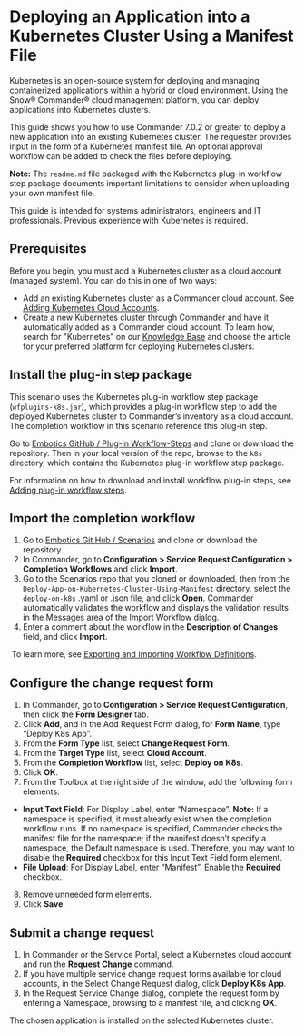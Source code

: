 # Deploying an Application into a Kubernetes Cluster Using a Manifest File

Kubernetes is an open-source system for deploying and managing containerized applications within a hybrid or cloud environment. Using the Snow® Commander® cloud management platform, you can deploy applications into Kubernetes clusters. 

This guide shows you how to use Commander 7.0.2 or greater to deploy a new application into an existing Kubernetes cluster. The requester provides input in the form of a Kubernetes manifest file. An optional approval workflow can be added to check the files before deploying. 

**Note:** The `readme.md` file packaged with the Kubernetes plug-in workflow step package documents important limitations to consider when uploading your own manifest file.

This guide is intended for systems administrators, engineers and IT professionals. Previous experience with Kubernetes is required.

## Prerequisites

Before you begin, you must add a Kubernetes cluster as a cloud account (managed system). You can do this in one of two ways:

- Add an existing Kubernetes cluster as a Commander cloud account. See [Adding Kubernetes Cloud Accounts](https://docs.embotics.com/commander/adding-kubernetes-cloud-accounts.htm).
- Create a new Kubernetes cluster through Commander and have it automatically added as a Commander cloud account. To learn how, search for "Kubernetes" on our [Knowledge Base](https://support.embotics.com/support/solutions/8000051955) and choose the article for your preferred platform for deploying Kubernetes clusters.

## Install the plug-in step package

This scenario uses the Kubernetes plug-in workflow step package (`wfplugins-k8s.jar`), which provides a plug-in workflow step to add the deployed Kubernetes cluster to Commander’s inventory as a cloud account. The completion workflow in this scenario reference this plug-in step.

Go to [Embotics GitHub / Plug-in Workflow-Steps](https://github.com/Embotics/Plug-in-Workflow-Steps) and clone or download the repository. Then in your local version of the repo, browse to the `k8s` directory, which contains the Kubernetes plug-in workflow step package. 

For information on how to download and install workflow plug-in steps, see [Adding plug-in workflow steps](https://docs.embotics.com/commander/Using-Plug-In-WF-Steps.htm#Adding).

## Import the completion workflow

1. Go to [Embotics Git Hub / Scenarios](https://github.com/Embotics/Scenarios) and clone or download the repository.
1. In Commander, go to **Configuration > Service Request Configuration > Completion Workflows** and click **Import**.
1. Go to the Scenarios repo that you cloned or downloaded, then from the `Deploy-App-on-Kubernetes-Cluster-Using-Manifest` directory, select the `deploy-on-k8s`  .yaml or .json file, and click **Open**.
   Commander automatically validates the workflow and displays the validation results in the Messages area of the Import Workflow dialog.
1. Enter a comment about the workflow in the **Description of Changes** field, and click **Import**.

​        To learn more, see [Exporting and Importing Workflow Definitions](https://docs.embotics.com/commander/exporting-and-importing-workflows.htm).

##  Configure the change request form

1. In Commander, go to **Configuration > Service Request Configuration**, then click the **Form Designer** tab.
1. Click **Add**, and in the Add Request Form dialog, for **Form Name**, type “Deploy K8s App”.
1. From the **Form Type** list, select **Change Request Form**.
1. From the **Target Type** list, select **Cloud Account**.
1. From the **Completion Workflow** list, select **Deploy on K8s**.
1. Click **OK**.
1. From the Toolbox at the right side of the window, add the following form elements:
  - **Input Text Field**: For Display Label, enter “Namespace”.
     **Note:** If a namespace is specified, it must already exist when the completion workflow runs. If no namespace is specified, Commander checks the manifest file for the namespace; if the manifest doesn’t specify a namespace, the Default namespace is used. Therefore, you may want to disable the **Required** checkbox for this Input Text Field form element.
  - **File Upload**: For Display Label, enter “Manifest”. Enable the **Required** checkbox.
8. Remove unneeded form elements.
9. Click **Save**.

## Submit a change request

1. In Commander or the Service Portal, select a Kubernetes cloud account and run the **Request Change** command.
1. If you have multiple service change request forms available for cloud accounts, in the Select Change Request dialog, click **Deploy K8s App**.
1.  In the Request Service Change dialog, complete the request form by entering a Namespace, browsing to a manifest file, and clicking **OK**.

The chosen application is installed on the selected Kubernetes cluster.
